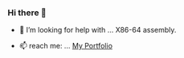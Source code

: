 ### Hi there 👋

<!-- - 🔭 I’m currently working on ... -->

<!-- - 🌱 I’m currently learning ... -->

- 🤔 I’m looking for help with ... X86-64 assembly.

<!-- - 👯 I’m looking to collaborate on ... -->

<!-- - 💬 About me ... 👇👇👇👇👇👇 -->

- 📫 reach me: ... [My Portfolio](https://www.wasifekbal.ml)

<!-- - ⚡😁 Fun fact: ... -->

<!-- **wasifekbal/wasifekbal** is a ✨ _special_ ✨ repository because its `README.md` (this file) appears on your GitHub profile. -->
